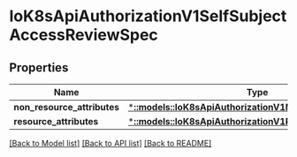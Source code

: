 # IoK8sApiAuthorizationV1SelfSubjectAccessReviewSpec

## Properties
Name | Type | Description | Notes
------------ | ------------- | ------------- | -------------
**non_resource_attributes** | [***::models::IoK8sApiAuthorizationV1NonResourceAttributes**](io.k8s.api.authorization.v1.NonResourceAttributes.md) |  | [optional] 
**resource_attributes** | [***::models::IoK8sApiAuthorizationV1ResourceAttributes**](io.k8s.api.authorization.v1.ResourceAttributes.md) |  | [optional] 

[[Back to Model list]](../README.md#documentation-for-models) [[Back to API list]](../README.md#documentation-for-api-endpoints) [[Back to README]](../README.md)


